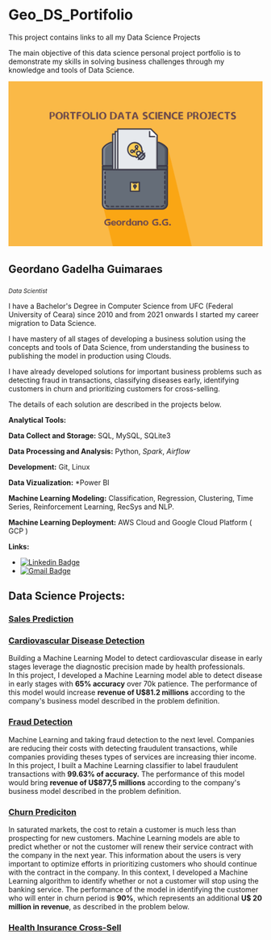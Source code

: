 # Geo_DS_Portifolio
This project contains links to all my Data Science Projects

The main objective of this data science personal project portfolio is to demonstrate my skills in solving business challenges through my knowledge and tools of Data Science.

<p align='center'>
    <img src='portifolio.png'>
</p>

## Geordano Gadelha Guimaraes
<sub>*Data Scientist*</sub>

I have a Bachelor's Degree in Computer Science from UFC (Federal University of Ceara) since 2010 and from 2021 onwards I started my career migration to Data Science.

I have mastery of all stages of developing a business solution using the concepts and tools of Data Science, from understanding the business to publishing the model in production using Clouds.

I have already developed solutions for important business problems such as detecting fraud in transactions, classifying diseases early, identifying customers in churn and prioritizing customers for cross-selling.

The details of each solution are described in the projects below.


**Analytical Tools:**

**Data Collect and Storage:** SQL, MySQL, SQLite3

**Data Processing and Analysis:** Python, *Spark*, *Airflow*

**Development:** Git, Linux

**Data Vizualization:** *Power BI

**Machine Learning Modeling:** Classification, Regression, Clustering, Time Series, Reinforcement Learning, RecSys and NLP. 

**Machine Learning Deployment:** AWS Cloud and Google Cloud Platform ( GCP )  

**Links:**
* [![Linkedin Badge](https://img.shields.io/badge/-LinkedIn-blue?style=flat&logo=LinkedIn&logoColor=white)](https://www.linkedin.com/in/geordano-gadelha-guimar%C3%A3es-a3354131/)
* [![Gmail Badge](https://img.shields.io/badge/-Gmail-c14438?style=flat-square&logo=Gmail&logoColor=white&link=mailto:geordanogg@gmail.com)](mailto:geordanogg@gmail.com)


## Data Science Projects:

### [Sales Prediction]( https://gitlab.com/geordanogg/rossmann_sales_predictions )

### [Cardiovascular Disease Detection]( https://gitlab.com/geordanogg/ )

Building a Machine Learning Model to detect cardiovascular disease in early stages leverage the diagnostic precision made by health professionals.  
In this project, I developed a Machine Learning model able to detect disease in early stages with **65% accuracy** over 70k patience.
The performance of this model would increase **revenue of U$81.2 millions** according to the company's business model described in the problem definition.


### [Fraud Detection]( https://gitlab.com/geordanogg/ ) 

Machine Learning and taking fraud detection to the next level. Companies are reducing their costs with detecting fraudulent transactions, while companies providing theses types of services are increasing thier income.
In this project, I built a Machine Learning classifier to label fraudulent transactions with **99.63% of accuracy.**
The performance of this model would bring **revenue of U$877,5 millions** according to the company's business model described in the problem definition.

### [Churn Prediciton]( https://gitlab.com/geordanogg/ ) 

In saturated markets, the cost to retain a customer is much less than prospecting for new customers. Machine Learning models are able to predict whether or not the customer will renew their service contract with the company in the next year. This information about the users is very important to optimize efforts in prioritizing customers who should continue with the contract in the company.
In this context, I developed a Machine Learning algorithm to identify whether or not a customer will stop using the banking service. The performance of the model in identifying the customer who will enter in churn period is **90%**, which represents an additional **U$ 20 million in revenue**, as described in the problem below.

### [Health Insurance Cross-Sell]( https://gitlab.com/geordanogg/ ) 
